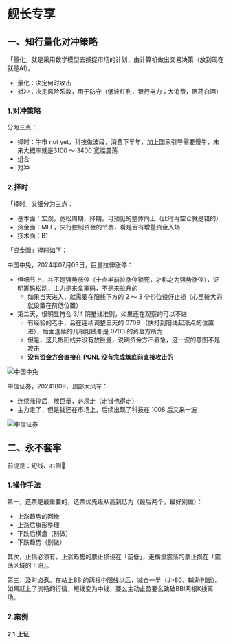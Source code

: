 # 舰长专享

## 一、知行量化对冲策略

「量化」就是采用数学模型去捕捉市场的计划，由计算机做出交易决策（放到现在就是AI）。

- 量化：决定何时攻击
- 对冲：决定风险系数，用于防守（低波红利，银行电力；大消费，医药白酒）

### 1.对冲策略

分为三点：

- 择时：牛市 not yet，科技做波段，消费下半年，加上国家引导需要慢牛，未来大概率就是3100 ～ 3400 宽幅震荡
- 组合
- 对冲

### 2.择时

「择时」又细分为三点：

- 基本面：宏观，宽松周期，择期，可预见的整体向上（此时再空仓就是错的）
- 资金面：MLF，央行控制资金的节奏，看是否有增量资金入场
- 技术面：B1

「资金面」择时如下：

中国中免，2024年07月03日，巨量拉伸涨停：

- 但细节上，并不是强势涨停（十点半前拉涨停锁死，才称之为强势涨停），证明筹码松动，主力是来拿筹码，不是来拉升的
  - 如果当天进入，就需要在阳线下方的 2 ～ 3 个价位设好止损（心里碗大的就设置在前低位置）
- 第二天，很明显符合 3/4 阴量线准则，如果还在观察的可以不进
  - 有经验的老手，会在连续调整三天的 0709 （快打到阳线起涨点的位置进），后面连续的几根阳线都是 0703 的资金方所为
  - 但是，这几根阳线并没有放巨量，说明资金方不着急，这一波的意图不是攻击
  - **没有资金方会直接在 PGNL 没有完成筑底前直接攻击的**

<img src="https://blogcola1213.oss-cn-wuhan-lr.aliyuncs.com/practice/2025/03/01.png" alt="中国中免" style="margin: auto;zoom: normal">

中信证券，20241009，顶部大风车：

- 连续涨停后，放巨量，必须走（走错也得走）
- 主力走了，但是钱还在市场上，后续出现了科技在 1008 后又来一波

<img src="https://blogcola1213.oss-cn-wuhan-lr.aliyuncs.com/practice/2025/03/02.png" alt="中信证券" style="margin: auto;zoom: normal">

## 二、永不套牢

前提是：短线、右侧🚀

### 1.操作手法

第一，选票是最重要的，选票优先级从高到低为（最后两个，最好别做）：

- 上涨趋势的回撤
- 上涨后旗形整理
- 下跌后横盘（别做）
- 下跌趋势（别做）

其次，止损必须有。上涨趋势的票止损设在「前低」，走横盘震荡的票止损在「震荡区域的下沿』。

第三，及时卤煮。在站上BBI的两根中阳线以后，减仓一半（J>80，辅助判断）。如果赶上了流畅的行情，短线变为中线，要么主动止盈要么跌破BBI两根K线离场。

### 2.案例

#### 2.1.上证




